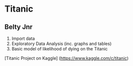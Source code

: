 # Titanic

## Belty Jnr

1. Import data
2. Exploratory Data Analysis (inc. graphs and tables)
3. Basic model of likelihood of dying on the Titanic 

[Titanic Project on Kaggle] (https://www.kaggle.com/c/titanic)
